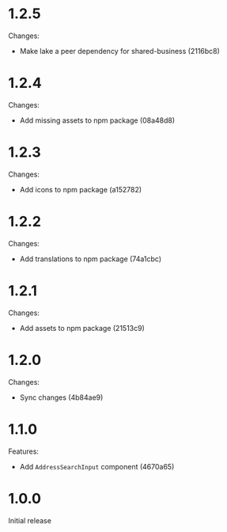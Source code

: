 # 1.2.5

Changes:

- Make lake a peer dependency for shared-business (2116bc8)

# 1.2.4

Changes:

- Add missing assets to npm package (08a48d8)

# 1.2.3

Changes:

- Add icons to npm package (a152782)

# 1.2.2

Changes:

- Add translations to npm package (74a1cbc)

# 1.2.1

Changes:

- Add assets to npm package (21513c9)

# 1.2.0

Changes:

- Sync changes (4b84ae9)

# 1.1.0

Features:

- Add `AddressSearchInput` component (4670a65)

# 1.0.0

Initial release
